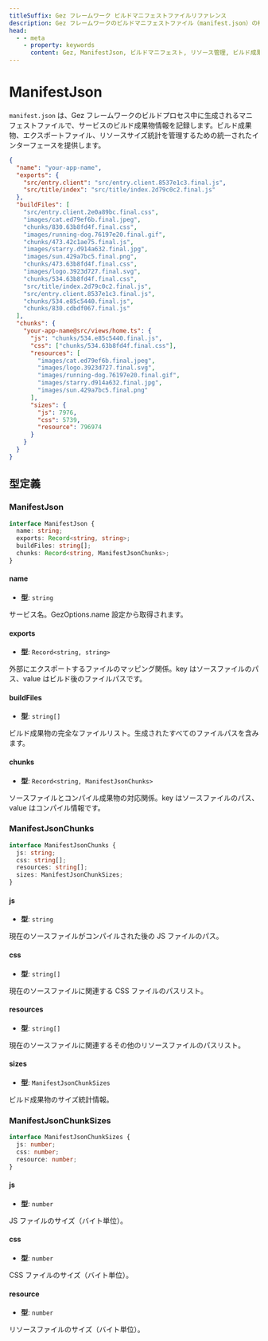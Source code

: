 ```yaml
---
titleSuffix: Gez フレームワーク ビルドマニフェストファイルリファレンス
description: Gez フレームワークのビルドマニフェストファイル（manifest.json）の構造について詳しく説明します。ビルド成果物の管理、エクスポートファイルのマッピング、リソース統計機能などを含み、開発者がビルドシステムを理解し使用するのに役立ちます。
head:
  - - meta
    - property: keywords
      content: Gez, ManifestJson, ビルドマニフェスト, リソース管理, ビルド成果物, ファイルマッピング, API
---
```


# ManifestJson

`manifest.json` は、Gez フレームワークのビルドプロセス中に生成されるマニフェストファイルで、サービスのビルド成果物情報を記録します。ビルド成果物、エクスポートファイル、リソースサイズ統計を管理するための統一されたインターフェースを提供します。

```json title="dist/client/manifest.json"
{
  "name": "your-app-name",
  "exports": {
    "src/entry.client": "src/entry.client.8537e1c3.final.js",
    "src/title/index": "src/title/index.2d79c0c2.final.js"
  },
  "buildFiles": [
    "src/entry.client.2e0a89bc.final.css",
    "images/cat.ed79ef6b.final.jpeg",
    "chunks/830.63b8fd4f.final.css",
    "images/running-dog.76197e20.final.gif",
    "chunks/473.42c1ae75.final.js",
    "images/starry.d914a632.final.jpg",
    "images/sun.429a7bc5.final.png",
    "chunks/473.63b8fd4f.final.css",
    "images/logo.3923d727.final.svg",
    "chunks/534.63b8fd4f.final.css",
    "src/title/index.2d79c0c2.final.js",
    "src/entry.client.8537e1c3.final.js",
    "chunks/534.e85c5440.final.js",
    "chunks/830.cdbdf067.final.js"
  ],
  "chunks": {
    "your-app-name@src/views/home.ts": {
      "js": "chunks/534.e85c5440.final.js",
      "css": ["chunks/534.63b8fd4f.final.css"],
      "resources": [
        "images/cat.ed79ef6b.final.jpeg",
        "images/logo.3923d727.final.svg",
        "images/running-dog.76197e20.final.gif",
        "images/starry.d914a632.final.jpg",
        "images/sun.429a7bc5.final.png"
      ],
      "sizes": {
        "js": 7976,
        "css": 5739,
        "resource": 796974
      }
    }
  }
}
```

## 型定義
### ManifestJson

```ts
interface ManifestJson {
  name: string;
  exports: Record<string, string>;
  buildFiles: string[];
  chunks: Record<string, ManifestJsonChunks>;
}
```

#### name

- **型**: `string`

サービス名。GezOptions.name 設定から取得されます。

#### exports

- **型**: `Record<string, string>`

外部にエクスポートするファイルのマッピング関係。key はソースファイルのパス、value はビルド後のファイルパスです。

#### buildFiles

- **型**: `string[]`

ビルド成果物の完全なファイルリスト。生成されたすべてのファイルパスを含みます。

#### chunks

- **型**: `Record<string, ManifestJsonChunks>`

ソースファイルとコンパイル成果物の対応関係。key はソースファイルのパス、value はコンパイル情報です。

### ManifestJsonChunks

```ts
interface ManifestJsonChunks {
  js: string;
  css: string[];
  resources: string[];
  sizes: ManifestJsonChunkSizes;
}
```

#### js

- **型**: `string`

現在のソースファイルがコンパイルされた後の JS ファイルのパス。

#### css

- **型**: `string[]`

現在のソースファイルに関連する CSS ファイルのパスリスト。

#### resources

- **型**: `string[]`

現在のソースファイルに関連するその他のリソースファイルのパスリスト。

#### sizes

- **型**: `ManifestJsonChunkSizes`

ビルド成果物のサイズ統計情報。

### ManifestJsonChunkSizes

```ts
interface ManifestJsonChunkSizes {
  js: number;
  css: number;
  resource: number;
}
```

#### js

- **型**: `number`

JS ファイルのサイズ（バイト単位）。

#### css

- **型**: `number`

CSS ファイルのサイズ（バイト単位）。

#### resource

- **型**: `number`

リソースファイルのサイズ（バイト単位）。